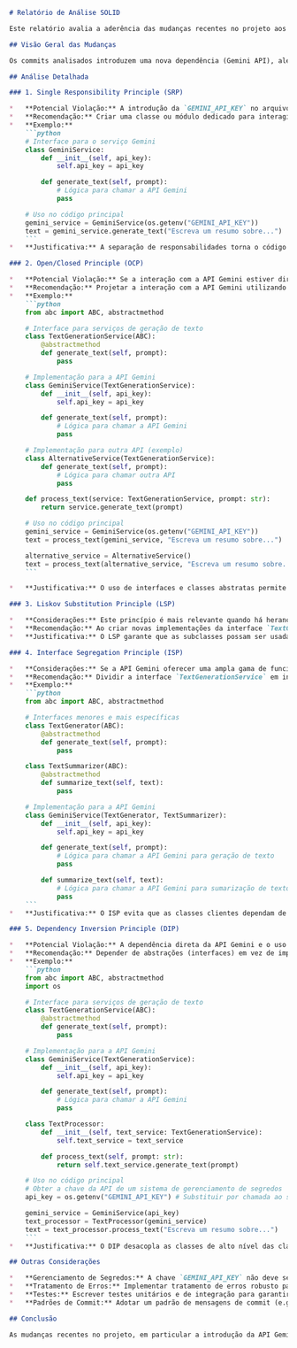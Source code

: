 ```markdown
# Relatório de Análise SOLID

Este relatório avalia a aderência das mudanças recentes no projeto aos princípios SOLID, identificando potenciais violações e sugerindo refatorações para melhorar a qualidade e a sustentabilidade do código.

## Visão Geral das Mudanças

Os commits analisados introduzem uma nova dependência (Gemini API), além de alterações de formatação e commits com descrições pouco informativas. O foco desta análise será identificar como essas mudanças impactam os princípios SOLID e propor melhorias.

## Análise Detalhada

### 1. Single Responsibility Principle (SRP)

*   **Potencial Violação:** A introdução da `GEMINI_API_KEY` no arquivo `.env` e a potencial falta de uma camada de abstração para a API Gemini podem levar a classes ou módulos com múltiplas responsabilidades. Por exemplo, uma classe pode ser responsável por lidar com a lógica de negócios principal e também pela comunicação direta com a API Gemini.
*   **Recomendação:** Criar uma classe ou módulo dedicado para interagir com a API Gemini. Essa classe deve ser responsável apenas por enviar requisições à API e receber as respostas, separando essa responsabilidade da lógica de negócios principal.
*   **Exemplo:**
    ```python
    # Interface para o serviço Gemini
    class GeminiService:
        def __init__(self, api_key):
            self.api_key = api_key

        def generate_text(self, prompt):
            # Lógica para chamar a API Gemini
            pass

    # Uso no código principal
    gemini_service = GeminiService(os.getenv("GEMINI_API_KEY"))
    text = gemini_service.generate_text("Escreva um resumo sobre...")
    ```
*   **Justificativa:** A separação de responsabilidades torna o código mais modular, testável e fácil de manter. Se a API Gemini precisar ser substituída por outra no futuro, apenas a classe `GeminiService` precisará ser modificada.

### 2. Open/Closed Principle (OCP)

*   **Potencial Violação:** Se a interação com a API Gemini estiver diretamente codificada em várias partes do sistema, adicionar suporte para uma nova funcionalidade da API ou para uma API diferente exigirá modificações em vários locais, violando o princípio OCP.
*   **Recomendação:** Projetar a interação com a API Gemini utilizando interfaces e classes abstratas. Isso permite estender a funcionalidade do sistema adicionando novas classes que implementam as interfaces existentes, sem modificar o código existente.
*   **Exemplo:**
    ```python
    from abc import ABC, abstractmethod

    # Interface para serviços de geração de texto
    class TextGenerationService(ABC):
        @abstractmethod
        def generate_text(self, prompt):
            pass

    # Implementação para a API Gemini
    class GeminiService(TextGenerationService):
        def __init__(self, api_key):
            self.api_key = api_key

        def generate_text(self, prompt):
            # Lógica para chamar a API Gemini
            pass

    # Implementação para outra API (exemplo)
    class AlternativeService(TextGenerationService):
        def generate_text(self, prompt):
            # Lógica para chamar outra API
            pass

    def process_text(service: TextGenerationService, prompt: str):
        return service.generate_text(prompt)

    # Uso no código principal
    gemini_service = GeminiService(os.getenv("GEMINI_API_KEY"))
    text = process_text(gemini_service, "Escreva um resumo sobre...")

    alternative_service = AlternativeService()
    text = process_text(alternative_service, "Escreva um resumo sobre...")
    ```

*   **Justificativa:** O uso de interfaces e classes abstratas permite adicionar novas funcionalidades ao sistema sem modificar o código existente, tornando-o mais flexível e adaptável a mudanças.

### 3. Liskov Substitution Principle (LSP)

*   **Considerações:** Este princípio é mais relevante quando há herança. No contexto das mudanças atuais, é importante garantir que qualquer classe que implemente a interface `TextGenerationService` (do exemplo acima) possa ser usada no lugar de qualquer outra implementação sem quebrar o sistema.
*   **Recomendação:** Ao criar novas implementações da interface `TextGenerationService`, garantir que elas se comportem de maneira consistente com as expectativas do código cliente. Evitar lançar exceções inesperadas ou retornar resultados que violem as precondições ou pós-condições da interface.
*   **Justificativa:** O LSP garante que as subclasses possam ser usadas de forma intercambiável com suas classes base, sem causar efeitos colaterais inesperados.

### 4. Interface Segregation Principle (ISP)

*   **Considerações:** Se a API Gemini oferecer uma ampla gama de funcionalidades, criar uma única interface gigante para todas elas violaria o ISP.
*   **Recomendação:** Dividir a interface `TextGenerationService` em interfaces menores e mais específicas, cada uma representando um subconjunto das funcionalidades da API Gemini. Isso permite que as classes clientes dependam apenas das funcionalidades que realmente utilizam.
*   **Exemplo:**
    ```python
    from abc import ABC, abstractmethod

    # Interfaces menores e mais específicas
    class TextGenerator(ABC):
        @abstractmethod
        def generate_text(self, prompt):
            pass

    class TextSummarizer(ABC):
        @abstractmethod
        def summarize_text(self, text):
            pass

    # Implementação para a API Gemini
    class GeminiService(TextGenerator, TextSummarizer):
        def __init__(self, api_key):
            self.api_key = api_key

        def generate_text(self, prompt):
            # Lógica para chamar a API Gemini para geração de texto
            pass

        def summarize_text(self, text):
            # Lógica para chamar a API Gemini para sumarização de texto
            pass
    ```
*   **Justificativa:** O ISP evita que as classes clientes dependam de métodos que não utilizam, tornando o código mais coeso e fácil de manter.

### 5. Dependency Inversion Principle (DIP)

*   **Potencial Violação:** A dependência direta da API Gemini e o uso direto da `GEMINI_API_KEY` no código violam o DIP.
*   **Recomendação:** Depender de abstrações (interfaces) em vez de implementações concretas. Injetar a implementação do serviço Gemini (ou outro serviço de geração de texto) no código cliente, em vez de instanciá-lo diretamente. Usar um sistema de gerenciamento de segredos para obter a `GEMINI_API_KEY` em vez de acessá-la diretamente do arquivo `.env`.
*   **Exemplo:**
    ```python
    from abc import ABC, abstractmethod
    import os

    # Interface para serviços de geração de texto
    class TextGenerationService(ABC):
        @abstractmethod
        def generate_text(self, prompt):
            pass

    # Implementação para a API Gemini
    class GeminiService(TextGenerationService):
        def __init__(self, api_key):
            self.api_key = api_key

        def generate_text(self, prompt):
            # Lógica para chamar a API Gemini
            pass

    class TextProcessor:
        def __init__(self, text_service: TextGenerationService):
            self.text_service = text_service

        def process_text(self, prompt: str):
            return self.text_service.generate_text(prompt)

    # Uso no código principal
    # Obter a chave da API de um sistema de gerenciamento de segredos
    api_key = os.getenv("GEMINI_API_KEY") # Substituir por chamada ao sistema de gerenciamento de segredos

    gemini_service = GeminiService(api_key)
    text_processor = TextProcessor(gemini_service)
    text = text_processor.process_text("Escreva um resumo sobre...")
    ```
*   **Justificativa:** O DIP desacopla as classes de alto nível das classes de baixo nível, tornando o código mais flexível, testável e reutilizável.

## Outras Considerações

*   **Gerenciamento de Segredos:** A chave `GEMINI_API_KEY` não deve ser armazenada diretamente no arquivo `.env`. Utilizar um sistema de gerenciamento de segredos (e.g., HashiCorp Vault, AWS Secrets Manager) para proteger a chave.
*   **Tratamento de Erros:** Implementar tratamento de erros robusto para lidar com falhas na API Gemini.
*   **Testes:** Escrever testes unitários e de integração para garantir a qualidade do código e a correta interação com a API Gemini.
*   **Padrões de Commit:** Adotar um padrão de mensagens de commit (e.g., Conventional Commits) para facilitar a compreensão do histórico do projeto.

## Conclusão

As mudanças recentes no projeto, em particular a introdução da API Gemini, apresentam oportunidades para melhorar a aderência aos princípios SOLID. A implementação das recomendações apresentadas neste relatório contribuirá para um código mais modular, flexível, testável e sustentável.
```